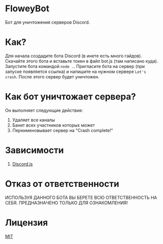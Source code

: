 # FloweyBot
Бот для уничтожения серверов Discord.

# Как?
Для начала создадите бота Discord (в инете есть много гайдов). Скачайте этого бота и вставьте токен в файл bot.js (там написано куда). Запустите бота командой `node .`. Пригласите бота на сервер (при запуске появляется ссылка) и напишите на нужном сервере `Let's crash`. После этого сервер будет уничтожен.

# Как бот уничтожает сервера?
Он выполняет следующие действия:
1. Удаляет все каналы
2. Банит всех участников которых может
3. Переименовывает сервер на "Crash complete!"

# Зависимости
1. [Discord.js](https://discord.js.org)

# Отказ от ответственности
ИСПОЛЬЗУЯ ДАННОГО БОТА ВЫ БЕРЕТЕ ВСЮ ОТВЕТСТВЕННОСТЬ НА СЕБЯ. ПРЕДНАЗНАЧЕНО ТОЛЬКО ДЛЯ ОЗНАКОМЛЕНИЯ!

# Лицензия
[MIT](https://opensource.org/licenses/MIT)
